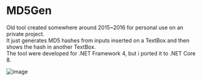 # MD5Gen

Old tool created somewhere around 2015~2016 for personal use on an private project.\
It just generates MD5 hashes from inputs inserted on a TextBox and then shows the hash in another TextBox.\
The tool were developed for .NET Framework 4, but i ported it to .NET Core 8.

![image](https://github.com/user-attachments/assets/f6d4f8de-96e8-49b1-851a-9891f33968dc)

